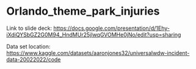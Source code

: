# Orlando_theme_park_injuries

Link to slide deck: https://docs.google.com/presentation/d/1Ehy-iXdiQYSbGZ2G0M94_HndMUr25jIwqGVOMHe0jNo/edit?usp=sharing

Data set location: https://www.kaggle.com/datasets/aaronjones32/universalwdw-incident-data-20022022/code
